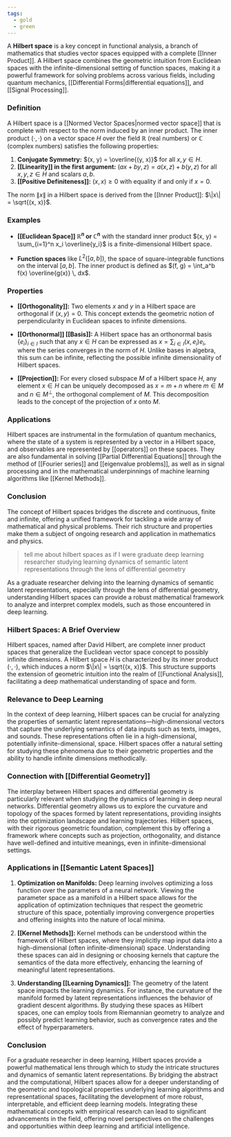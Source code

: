 ```yaml
---
tags:
  - gold
  - green
---
```


A **Hilbert space** is a key concept in functional analysis, a branch of mathematics that studies vector spaces equipped with a complete [[Inner Product]]. A Hilbert space combines the geometric intuition from Euclidean spaces with the infinite-dimensional setting of function spaces, making it a powerful framework for solving problems across various fields, including quantum mechanics, [[Differential Forms|differential equations]], and [[Signal Processing]].

### Definition

A Hilbert space is a [[Normed Vector Spaces|normed vector space]] that is complete with respect to the norm induced by an inner product. The inner product $(\cdot, \cdot)$ on a vector space $H$ over the field $\mathbb{R}$ (real numbers) or $\mathbb{C}$ (complex numbers) satisfies the following properties:

1. **Conjugate Symmetry:** $(x, y) = \overline{(y, x)}$ for all $x, y \in H$.
2. **[[Linearity]] in the first argument:** $(ax + by, z) = a(x, z) + b(y, z)$ for all $x, y, z \in H$ and scalars $a, b$.
3. **[[Positive Definiteness]]:** $(x, x) \geq 0$ with equality if and only if $x = 0$.

The norm $\|x\|$ in a Hilbert space is derived from the [[Inner Product]]: $\|x\| = \sqrt{(x, x)}$.

### Examples

- **[[Euclidean Space]] $\mathbb{R}^n$ or $\mathbb{C}^n$** with the standard inner product $(x, y) = \sum_{i=1}^n x_i \overline{y_i}$ is a finite-dimensional Hilbert space.

- **Function spaces** like $L^2([a, b])$, the space of square-integrable functions on the interval $[a, b]$. The inner product is defined as $(f, g) = \int_a^b f(x) \overline{g(x)} \, dx$.

### Properties

- **[[Orthogonality]]:** Two elements $x$ and $y$ in a Hilbert space are orthogonal if $(x, y) = 0$. This concept extends the geometric notion of perpendicularity in Euclidean spaces to infinite dimensions.

- **[[Orthonormal]] [[Basis]]:** A Hilbert space has an orthonormal basis $\{e_i\}_{i \in I}$ such that any $x \in H$ can be expressed as $x = \sum_{i \in I} (x, e_i) e_i$, where the series converges in the norm of $H$. Unlike bases in algebra, this sum can be infinite, reflecting the possible infinite dimensionality of Hilbert spaces.

- **[[Projection]]:** For every closed subspace $M$ of a Hilbert space $H$, any element $x \in H$ can be uniquely decomposed as $x = m + n$ where $m \in M$ and $n \in M^\perp$, the orthogonal complement of $M$. This decomposition leads to the concept of the projection of $x$ onto $M$.

### Applications

Hilbert spaces are instrumental in the formulation of quantum mechanics, where the state of a system is represented by a vector in a Hilbert space, and observables are represented by [[operators]] on these spaces. They are also fundamental in solving [[Partial Differential Equations]] through the method of [[Fourier series]] and [[eigenvalue problems]], as well as in signal processing and in the mathematical underpinnings of machine learning algorithms like [[Kernel Methods]].

### Conclusion

The concept of Hilbert spaces bridges the discrete and continuous, finite and infinite, offering a unified framework for tackling a wide array of mathematical and physical problems. Their rich structure and properties make them a subject of ongoing research and application in mathematics and physics.


> tell me about hilbert spaces as if I were graduate deep learning researcher studying learning dynamics of semantic latent representations through the lens of differential geometry

As a graduate researcher delving into the learning dynamics of semantic latent representations, especially through the lens of differential geometry, understanding Hilbert spaces can provide a robust mathematical framework to analyze and interpret complex models, such as those encountered in deep learning.

### Hilbert Spaces: A Brief Overview

Hilbert spaces, named after David Hilbert, are complete inner product spaces that generalize the Euclidean vector space concept to possibly infinite dimensions. A Hilbert space $H$ is characterized by its inner product $(\cdot, \cdot)$, which induces a norm $\|x\| = \sqrt{(x, x)}$. This structure supports the extension of geometric intuition into the realm of [[Functional Analysis]], facilitating a deep mathematical understanding of space and form.

### Relevance to Deep Learning

In the context of deep learning, Hilbert spaces can be crucial for analyzing the properties of semantic latent representations—high-dimensional vectors that capture the underlying semantics of data inputs such as texts, images, and sounds. These representations often lie in a high-dimensional, potentially infinite-dimensional, space. Hilbert spaces offer a natural setting for studying these phenomena due to their geometric properties and the ability to handle infinite dimensions methodically.

### Connection with [[Differential Geometry]]

The interplay between Hilbert spaces and differential geometry is particularly relevant when studying the dynamics of learning in deep neural networks. Differential geometry allows us to explore the curvature and topology of the spaces formed by latent representations, providing insights into the optimization landscape and learning trajectories. Hilbert spaces, with their rigorous geometric foundation, complement this by offering a framework where concepts such as projection, orthogonality, and distance have well-defined and intuitive meanings, even in infinite-dimensional settings.

### Applications in [[Semantic Latent Spaces]]

1. **Optimization on Manifolds:** Deep learning involves optimizing a loss function over the parameters of a neural network. Viewing the parameter space as a manifold in a Hilbert space allows for the application of optimization techniques that respect the geometric structure of this space, potentially improving convergence properties and offering insights into the nature of local minima.

2. **[[Kernel Methods]]:** Kernel methods can be understood within the framework of Hilbert spaces, where they implicitly map input data into a high-dimensional (often infinite-dimensional) space. Understanding these spaces can aid in designing or choosing kernels that capture the semantics of the data more effectively, enhancing the learning of meaningful latent representations.

3. **Understanding [[Learning Dynamics]]:** The geometry of the latent space impacts the learning dynamics. For instance, the curvature of the manifold formed by latent representations influences the behavior of gradient descent algorithms. By studying these spaces as Hilbert spaces, one can employ tools from Riemannian geometry to analyze and possibly predict learning behavior, such as convergence rates and the effect of hyperparameters.

### Conclusion

For a graduate researcher in deep learning, Hilbert spaces provide a powerful mathematical lens through which to study the intricate structures and dynamics of semantic latent representations. By bridging the abstract and the computational, Hilbert spaces allow for a deeper understanding of the geometric and topological properties underlying learning algorithms and representational spaces, facilitating the development of more robust, interpretable, and efficient deep learning models. Integrating these mathematical concepts with empirical research can lead to significant advancements in the field, offering novel perspectives on the challenges and opportunities within deep learning and artificial intelligence.